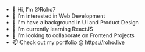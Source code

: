 - 👋 Hi, I’m @Roho7
- 👀 I’m interested in Web Development
- 📱 I'm have a background in UI and Product Design
- 🌱 I’m currently learning ReactJS
- 💞️ I’m looking to collaborate on Frontend Projects
- 📫 Check out my portfolio @ https://roho.live

<!---
Roho7/Roho7 is a ✨ special ✨ repository because its `README.md` (this file) appears on your GitHub profile.
You can click the Preview link to take a look at your changes.
--->
